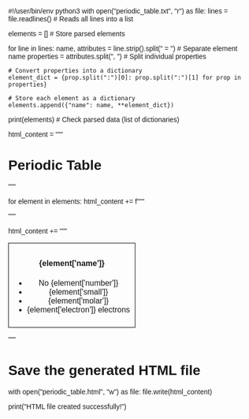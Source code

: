 #!/user/bin/env python3
with open("periodic_table.txt", "r") as file:
    lines = file.readlines()  # Reads all lines into a list

elements = []  # Store parsed elements

for line in lines:
    name, attributes = line.strip().split(" = ")  # Separate element name
    properties = attributes.split(", ")  # Split individual properties

    # Convert properties into a dictionary
    element_dict = {prop.split(":")[0]: prop.split(":")[1] for prop in properties}
    
    # Store each element as a dictionary
    elements.append({"name": name, **element_dict})

print(elements)  # Check parsed data (list of dictionaries)

html_content = """
<html>
<head>
    <title>Periodic Table</title>
    <style>
        body { font-family: Arial, sans-serif; }
        table { border-collapse: collapse; width: 100%; }
        td { border: 1px solid black; padding: 10px; text-align: center; }
    </style>
</head>
<body>
    <h1>Periodic Table</h1>
    <table>
"""

for element in elements:
    html_content += f"""
    <tr>
        <td style='border: 1px solid black; padding:10px'>
            <h4>{element['name']}</h4>
            <ul>
                <li>No {element['number']}</li>
                <li>{element['small']}</li>
                <li>{element['molar']}</li>
                <li>{element['electron']} electrons</li>
            </ul>
        </td>
    </tr>
    """

html_content += """
    </table>
</body>
</html>
"""

# Save the generated HTML file
with open("periodic_table.html", "w") as file:
    file.write(html_content)

print("HTML file created successfully!")
